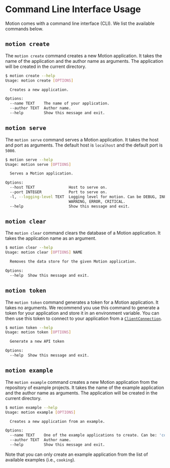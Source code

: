 # Command Line Interface Usage

Motion comes with a command line interface (CLI). We list the available commands below.

## `motion create`

The `motion create` command creates a new Motion application. It takes the name of the application and the author name as arguments. The application will be created in the current directory.

```bash
$ motion create --help
Usage: motion create [OPTIONS]

  Creates a new application.

Options:
  --name TEXT    The name of your application.
  --author TEXT  Author name.
  --help         Show this message and exit.
```

## `motion serve`

The `motion serve` command serves a Motion application. It takes the host and port as arguments. The default host is `localhost` and the default port is `5000`.

```bash
$ motion serve --help
Usage: motion serve [OPTIONS]

  Serves a Motion application.

Options:
  --host TEXT               Host to serve on.
  --port INTEGER            Port to serve on.
  -l, --logging-level TEXT  Logging level for motion. Can be DEBUG, INFO,
                            WARNING, ERROR, CRITICAL.
  --help                    Show this message and exit.
```

## `motion clear`

The `motion clear` command clears the database of a Motion application. It takes the application name as an argument.

```bash
$ motion clear --help
Usage: motion clear [OPTIONS] NAME

  Removes the data store for the given Motion application.

Options:
  --help  Show this message and exit.
```

## `motion token`

The `motion token` command generates a token for a Motion application. It takes no arguments. We recommend you use this command to generate a token for your application and store it in an environment variable. You can then use this token to connect to your application from a [`ClientConnection`](/api/clientconn/).

```bash
$ motion token --help
Usage: motion token [OPTIONS]

  Generate a new API token

Options:
  --help  Show this message and exit.
```

## `motion example`

The `motion example` command creates a new Motion application from the repository of example projects. It takes the name of the example application and the author name as arguments. The application will be created in the current directory.

```bash
$ motion example --help
Usage: motion example [OPTIONS]

  Creates a new application from an example.

Options:
  --name TEXT    One of the example applications to create. Can be: 'cooking'.
  --author TEXT  Author name.
  --help         Show this message and exit.
```

Note that you can only create an example application from the list of available examples (i.e., `cooking`).